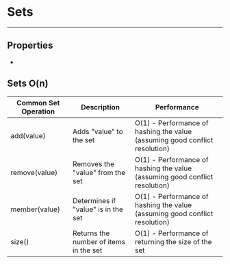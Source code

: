 # Sets
***

## Properties
- 

## Sets O(n)
| Common Set Operation | Description | Performance |
| --- | --- | --- |
| add(value) | Adds "value" to the set | O(1) - Performance of hashing the value (assuming good conflict resolution) |
| remove(value) | 	Removes the "value" from the set | O(1) - Performance of hashing the value (assuming good conflict resolution) |
| member(value) | Determines if "value" is in the set | O(1) - Performance of hashing the value (assuming good conflict resolution) |
| size() | Returns the number of items in the set | O(1) - Performance of returning the size of the set |